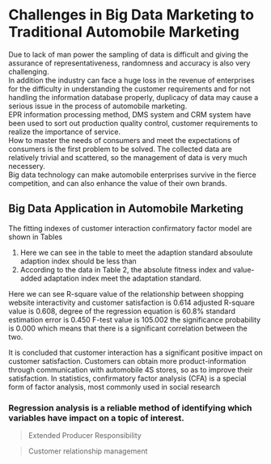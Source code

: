 # Challenges in Big Data Marketing to Traditional Automobile Marketing

Due to lack of man power the sampling of data is difficult and giving the assurance of representativeness, randomness and accuracy is also very challenging. <br/>
In addition the industry can face a huge loss in the revenue of enterprises for the difficulty in understanding the customer requirements and for not handling
the information database properly, duplicacy of data may cause a serious issue in the process of automobile marketing. <br/>
EPR information processing method, DMS system and CRM system have been used to sort out production quality control, customer requirements to realize the importance of service. <br/>
How to master the needs of consumers and meet the expectations of consumers is the first problem to be solved. The collected data are relatively trivial and scattered, so the management of data is very much necessery. <br/>
Big data technology can make automobile enterprises survive in the fierce competition, and can also enhance the value of their own brands.

## Big Data Application in Automobile Marketing 
The fitting indexes of customer interaction confirmatory factor model are shown in Tables
1. Here we can see in the table to meet the adaption standard absoulute adaption index should be less than 
2. According to the data in Table 2, the absolute fitness index and value-added adaptation index meet the adaptation standard.

Here we can see R-square value of the relationship between shopping website interactivity and customer satisfaction is 0.614 adjusted R-square value is 0.608, degree of the regression equation is 60.8% standard estimation error is 0.450 F-test value is 105.002 the significance probability is 0.000 which means that there is a significant correlation between the two. <br/>

It is concluded that customer interaction has a significant positive impact on customer satisfaction. Customers can obtain more product-information through communication with automobile 4S stores, so as to improve their satisfaction. In statistics, confirmatory factor analysis (CFA) is a special form of factor analysis, most commonly used in social research
<br/>
### Regression analysis is a reliable method of identifying which variables have impact on a topic of interest.

> Extended Producer Responsibility

> Customer relationship management
